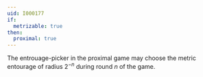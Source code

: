 ```yaml
---
uid: I000177
if:
  metrizable: true
then:
  proximal: true
---
```

The entrouage-picker in the proximal game may choose the metric entourage of radius $2^{-n}$ during round $n$ of the game.

